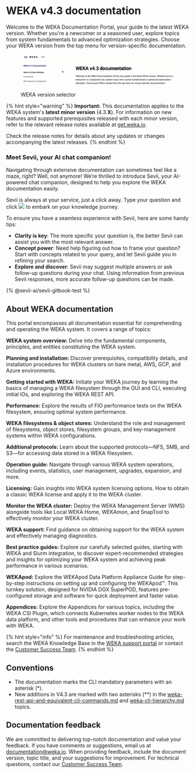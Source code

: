 # WEKA v4.3 documentation

Welcome to the WEKA Documentation Portal, your guide to the latest WEKA version. Whether you're a newcomer or a seasoned user, explore topics from system fundamentals to advanced optimization strategies. Choose your WEKA version from the top menu for version-specific documentation.

<figure><img src=".gitbook/assets/Version_selector_4.3.gif" alt=""><figcaption><p>WEKA version selector</p></figcaption></figure>

{% hint style="warning" %}
**Important:** This documentation applies to the WEKA system's **latest minor version** (4.3.**X**). For information on new features and supported prerequisites released with each minor version, refer to the relevant release notes available at [get.weka.io](https://get.weka.io/).

Check the release notes for details about any updates or changes accompanying the latest releases.
{% endhint %}

### Meet Sevii, your AI chat companion!

Navigating through extensive documentation can sometimes feel like a maze, right? Well, not anymore! We’re thrilled to introduce Sevii, your AI-powered chat companion, designed to help you explore the WEKA documentation easily.

Sevii is always at your service, just a click away. Type your question and click ![](.gitbook/assets/sevii\_submit.png) to embark on your knowledge journey.

To ensure you have a seamless experience with Sevii, here are some handy tips:

* **Clarity is key**: The more specific your question is, the better Sevii can assist you with the most relevant answer.
* **Concept power**: Need help figuring out how to frame your question? Start with concepts related to your query, and let Sevii guide you in refining your search.
* **Explore and discover**: Sevii may suggest multiple answers or ask follow-up questions during your chat. Using information from previous Sevii responses, more accurate follow-up questions can be made.

{% @sevii-ai/sevii-gitbook-test %}

## About WEKA documentation

This portal encompasses all documentation essential for comprehending and operating the WEKA system. It covers a range of topics:

**WEKA system overview:** Delve into the fundamental components, principles, and entities constituting the WEKA system.

**Planning and installation:** Discover prerequisites, compatibility details, and installation procedures for WEKA clusters on bare metal, AWS, GCP, and Azure environments.

**Getting started with WEKA:** Initiate your WEKA journey by learning the basics of managing a WEKA filesystem through the GUI and CLI, executing initial IOs, and exploring the WEKA REST API.

**Performance:** Explore the results of FIO performance tests on the WEKA filesystem, ensuring optimal system performance.

**WEKA filesystems & object stores:** Understand the role and management of filesystems, object stores, filesystem groups, and key-management systems within WEKA configurations.

**Additional protocols:** Learn about the supported protocols—NFS, SMB, and S3—for accessing data stored in a WEKA filesystem.

**Operation guide:** Navigate through various WEKA system operations, including events, statistics, user management, upgrades, expansion, and more.

**Licensing:** Gain insights into WEKA system licensing options. How to obtain a classic WEKA license and apply it to the WEKA cluster.

**Monitor the WEKA cluster:** Deploy the WEKA Management Server (WMS) alongside tools like Local WEKA Home, WEKAmon, and SnapTool to effectively monitor your WEKA cluster.

**WEKA support:** Find guidance on obtaining support for the WEKA system and effectively managing diagnostics.

**Best practice guides:** Explore our carefully selected guides, starting with WEKA and Slurm integration, to discover expert-recommended strategies and insights for optimizing your WEKA system and achieving peak performance in various scenarios.

**WEKApod:** Explore the WEKApod Data Platform Appliance Guide for step-by-step instructions on setting up and configuring the WEKApod™. This turnkey solution, designed for NVIDIA DGX SuperPOD, features pre-configured storage and software for quick deployment and faster value.

**Appendices:** Explore the Appendices for various topics, including the WEKA CSI Plugin, which connects Kubernetes worker nodes to the WEKA data platform, and other tools and procedures that can enhance your work with WEKA.

{% hint style="info" %}
For maintenance and troubleshooting articles, search the WEKA Knowledge Base in the [WEKA support portal](https://support.weka.io/s/) or contact the [Customer Success Team](support/getting-support-for-your-weka-system.md#contacting-weka-technical-support-team).
{% endhint %}

## Conventions

* The documentation marks the CLI mandatory parameters with an asterisk (\*).
* New additions in V4.3 are marked with two asterisks (\*\*) in the [weka-rest-api-and-equivalent-cli-commands.md](getting-started-with-weka/weka-rest-api-and-equivalent-cli-commands.md "mention") and  [weka-cli-hierarchy.md](getting-started-with-weka/manage-the-system-using-weka-cli/weka-cli-hierarchy.md "mention") topics.

## Documentation feedback

We are committed to delivering top-notch documentation and value your feedback. If you have comments or suggestions, email us at [documentation@weka.io](mailto:documentation@weka.io). When providing feedback, include the document version, topic title, and your suggestions for improvement. For technical questions, contact our [Customer Success Team](support/getting-support-for-your-weka-system.md).

